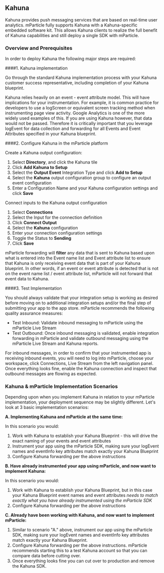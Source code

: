
## Kahuna

Kahuna provides push messaging services that are based on real-time user analytics.  mParticle fully supports Kahuna with a Kahuna-specific embedded software kit.  This allows Kahuna clients to realize the full benefit of Kahuna capabilities and still deploy a single SDK with mParticle.

### Overview and Prerequisites

In order to deploy Kahuna the following major steps are required:

####1. Kahuna implementation

Go through the standard Kahuna implementation process with your Kahuna customer success representative, including completion of your Kahuna blueprint.  

<aside class="note">Kahuna relies heavily on an event - event attribute model.  This will have implications for your instrumentation.  For example, it is common practice for developers to use a logScreen or equivalent screen tracking method when instrumenting page view activity.  Google Analytics is one of the more widely used examples of this.  If you are using Kahuna however, that data would not be passed.  Therefore it is critically important that you leverage logEvent for data collection and forwarding for all Events and Event Attributes specified in your Kahuna blueprint.</aside>

####2. Configure Kahuna in the mParticle platform

Create a Kahuna output configuration:

1.  Select **Directory**, and click the Kahuna tile
2.  Click **Add Kahuna to Setup**
3.  Select the **Output Event** Integration Type and click **Add to Setup**
4.  Select the **Kahuna** output configuration group to configure an output event configuration
5.  Enter a Configuration Name and your Kahuna configuration settings and click **Save**

Connect inputs to the Kahuna output configuration

1.  Select **Connections**
2.  Select the Input for the connection definition
3.  Click **Connect Output**
4.  Select the **Kahuna** configuration
5.  Enter your connection configuration settings
6. Toggle the Status to **Sending**
7. Click **Save**

mParticle forwarding will **filter** any data that is sent to Kahuna based upon what is entered into the Event name list and Event attribute list to ensure that Kahuna is only receiving event data that is part of your Kahuna blueprint.  In other words, if an event or event attribute is detected that is not on the event name list / event attribute list, mParticle will not forward that event data to Kahuna.

####3. Test Implementation

You should always validate that your integration setup is working as desired before moving on to additional integration setups and/or the final step of submitting your app to the app store.  mParticle recommends the following quality assurance measures:

* Test Inbound: Validate inbound messaging to mParticle using the mParticle Live Stream
* Test Outbound: Once inbound messaging is validated, enable integration forwarding in mParticle and validate outbound messaging using the mParticle Live Stream and Kahuna reports.

For inbound messages, in order to confirm that your instrumented app is receiving inbound events, you will need to log into mParticle, choose your workspace, click Connections, Live Stream from the left navigation panel.  Once everything looks fine, enable the Kahuna connection and inspect that outbound messages are flowing as expected.

### Kahuna & mParticle Implementation Scenarios

Depending upon when you implement Kahuna in relation to your mParticle implementation, your deployment sequence may be slightly different.  Let's look at 3 basic implementation scenarios:

**A. Implementing Kahuna and mParticle at the same time:**

In this scenario you would:

1. Work with Kahuna to establish your Kahuna Blueprint - this will drive the exact naming of your events and event attributes
2. Instrument your app using the mParticle SDK, making sure your logEvent names and eventInfo key attributes match exactly your Kahuna Blueprint
3. Configure Kahuna forwarding per the above instructions

**B. Have already instrumented your app using mParticle, and now want to implement Kahuna:**

In this scenario you would:

1. Work with Kahuna to establish your Kahuna Blueprint, but in this case your Kahuna Blueprint event names and event attributes *needs to match exactly what you have already instrumented using the mParticle SDK*
2. Configure Kahuna forwarding per the above instructions

**C. Already have been working with Kahuna, and now want to implement mParticle:**

1. Similar to scenario "A." above, instrument our app using the mParticle SDK, making sure your logEvent names and eventInfo key attributes match exactly your Kahuna Blueprint.
2. Configure Kahuna forwarding per the above instructions.  mParticle recommends starting this to a test Kahuna account so that you can compare data before cutting over.
3. Once everything looks fine you can cut over to production and remove the Kahuna SDK.
